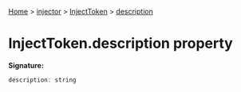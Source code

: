 [Home](./index) &gt; [injector](./injector.md) &gt; [InjectToken](./injector.injecttoken.md) &gt; [description](./injector.injecttoken.description.md)

# InjectToken.description property


**Signature:**
```javascript
description: string
```
